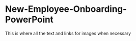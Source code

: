 # New-Employee-Onboarding-PowerPoint
This is where all the text and links for images when necessary
